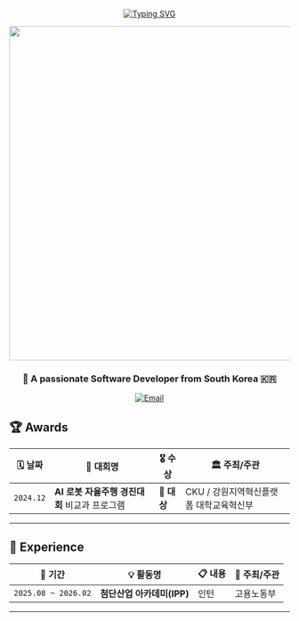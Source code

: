 <div align="center">

[![Typing SVG](https://readme-typing-svg.demolab.com?font=Delius&pause=1000&color=F77BBA&center=true&vCenter=true&width=600&lines=Welcome+to+Jungho's+GitHub)](https://git.io/typing-svg)

<img width="600" src="https://capsule-render.vercel.app/api?type=rect&color=F77BBA&height=1&section=header&fontSize=0" />

### 🌸 A passionate Software Developer from South Korea 🇰🇷

[![Email](https://img.shields.io/badge/💌-chou__01@kakao.com-FF1493?style=for-the-badge&logoColor=white&labelColor=FF69B4)](mailto:chou_01@kakao.com)

</div>

## 🏆 Awards

<div align="left">

| 🗓️ 날짜 | 🏅 대회명 | 🎖️ 수상 | 🏛️ 주최/주관 |
|---------|-----------|---------|-------------|
| `2024.12` | **AI 로봇 자율주행 경진대회** 비교과 프로그램 | **🥇 대상** | CKU / 강원지역혁신플랫폼 대학교육혁신부 |

</div>

---

## 💼 Experience

<div align="left">

| 📅 기간 | 💡 활동명 | 📋 내용 | 🏢 주최/주관 |
|---------|----------|---------|-------------|
| `2025.08 ~ 2026.02` | **첨단산업 아카데미(IPP)** | 인턴 | 고용노동부 |

</div>

---


